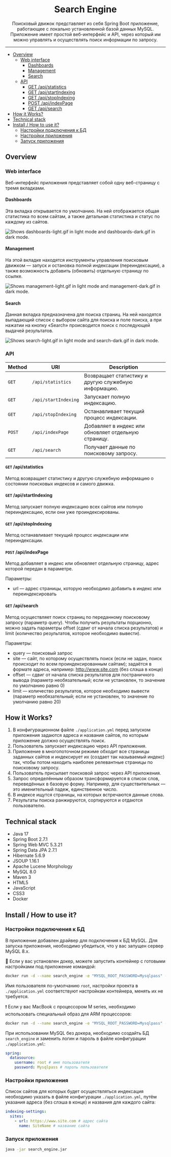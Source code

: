 <h1 align="center">Search Engine</h1>

<p align="center">
Поисковый движок представляет из себя Spring Boot приложение, работающее с локально установленной базой данных MySQL. 
Приложение имеет простой веб-интерфейс и API, через который им можно управлять и осуществлять поиск информации по 
запросу.</p>

<hr>

* [Overview](#overview)
  * [Web interface](#web-interface)
    * [Dashboards](#dashboards)
    * [Management](#management)
    * [Search](#search)
  * [API](#api)
    * [GET /api/statistics](#get-apistatistics)
    * [GET /api/startIndexing](#get-apistartindexing)
    * [GET /api/stopIndexing](#get-apistopindexing)
    * [POST /api/indexPage](#post-apiindexpage)
    * [GET /api/search](#get-apisearch)
* [How it Works?](#how-it-works)
* [Technical stack](#technical-stack)
* [Install / How to use it?]()
  * [Настройки подключения к БД](#настройки-подключения-к-бд)
  * [Настройки приложения](#настройки-приложения)
  * [Запуск приложения](#запуск-приложения)

## Overview

### Web interface

Веб-интерфейс приложения представляет собой одну веб-страницу с тремя вкладками.

#### Dashboards

Эта вкладка открывается по умолчанию. На ней отображается общая статистика по всем сайтам, а также детальная статистика
и статус по каждому из сайтов.

<picture>
  <source media="(prefers-color-scheme: dark)" srcset="https://raw.githubusercontent.com/Vasyabylba/searchengine/master/readme_assets/dashboards_dark.gif">
  <source media="(prefers-color-scheme: light)" srcset="https://raw.githubusercontent.com/Vasyabylba/searchengine/master/readme_assets/dashboards_light.gif">
  <img alt="Shows dashboards-light.gif in light mode and dashboards-dark.gif in dark mode." src="https://raw.githubusercontent.com/Vasyabylba/searchengine/master/readme_assets/dashboards_light.gif">
</picture>

#### Management

На этой вкладке находятся инструменты управления поисковым движком — запуск и остановка полной индексации (переиндексации),
а также возможность добавить (обновить) отдельную страницу по ссылке.

<picture>
  <source media="(prefers-color-scheme: dark)" srcset="https://raw.githubusercontent.com/Vasyabylba/searchengine/master/readme_assets/management_dark.gif">
  <source media="(prefers-color-scheme: light)" srcset="https://raw.githubusercontent.com/Vasyabylba/searchengine/master/readme_assets/management_light.gif">
  <img alt="Shows management-light.gif in light mode and management-dark.gif in dark mode." src="https://raw.githubusercontent.com/Vasyabylba/searchengine/master/readme_assets/management_light.gif">
</picture>

#### Search

Данная вкладка предназначена для поиска страниц. На ней находятся выпадающий список с выбором
сайта для поиска и поле поиска, а при нажатии на кнопку «Search» происводится поиск 
с последующей выдачей результатов.

<picture>
  <source media="(prefers-color-scheme: dark)" srcset="https://raw.githubusercontent.com/Vasyabylba/searchengine/master/readme_assets/search_dark.gif">
  <source media="(prefers-color-scheme: light)" srcset="https://raw.githubusercontent.com/Vasyabylba/searchengine/master/readme_assets/search_light.gif">
  <img alt="Shows search-light.gif in light mode and search-dark.gif in dark mode." src="https://raw.githubusercontent.com/Vasyabylba/searchengine/master/readme_assets/search_light.gif">
</picture>

### API

| Method    | URI                  | Description                                          |
| --------- |----------------------|------------------------------------------------------|
| `GET`     | `/api/statistics`    | Возвращает статистику и другую служебную информацию. |
| `GET`     | `/api/startIndexing` | Запускает полную индексацию.                         |
| `GET`     | `/api/stopIndexing`  | Останавливает текущий процесс индексации.            |
| `POST`    | `/api/indexPage`     | Добавляет в индекс или обновляет отдельную страницу. |
| `GET`     | `/api/search`        | Получает данные по поисковому запросу.               |

#### `GET` /api/statistics

Метод возвращает статистику и другую служебную информацию о состоянии поисковых индексов и самого движка.

#### `GET` /api/startIndexing

Метод запускает полную индексацию всех сайтов или полную переиндексацию, если они уже проиндексированы.

#### `GET` /api/stopIndexing

Метод останавливает текущий процесс индексации или переиндексации.

#### `POST` /api/indexPage

Метод добавляет в индекс или обновляет отдельную страницу, адрес которой передан в параметре.

Параметры:
* url — адрес страницы, которую необходимо добавить в индекс или переиндексировать

#### `GET` /api/search

Метод осуществляет поиск страниц по переданному поисковому запросу (параметр query).
Чтобы получить результаты порционно, можно задать параметры offset (сдвиг от начала списка результатов)
и limit (количество результатов, которое необходимо вывести).

Параметры:
* query — поисковый запрос
* site — сайт, по которому осуществлять поиск (если не задан, поиск происходит по всем проиндексированным сайтам);
задаётся в формате адреса, например: http://www.site.com (без слэша в конце)
* offset — сдвиг от начала списка результатов для постраничного вывода (параметр необязательный;
если не установлен, то значение по умолчанию равно 0)
* limit — количество результатов, которое необходимо вывести (параметр необязательный;
если не установлен, то значение по умолчанию равно 20)

## How it Works?

1. В конфигурационном файле `./application.yml` перед запуском приложения задаются
   адреса и названия сайтов, по которым приложение должно осуществлять поиск.
2. Пользователь запускает индексацию через API приложения.
3. Приложение в многопоточном режиме обходит все страницы заданных сайтов 
   и индексирует их (создает так называемый индекс) так, чтобы потом находить 
   наиболее релевантные страницы по поисковому запросу.
4. Пользователь присылает поисковой запрос через API приложения.
5. Запрос определённым образом трансформируется в список слов,
   переведённых в базовую форму. Например, для существительных — это
   именительный падеж, единственное число.
6. В индексе ищутся страницы, на которых встречаются данные слова.
7. Результаты поиска ранжируются, сортируются и отдаются пользователю.

## Technical stack

* Java 17
* Spring Boot 2.7.1
* Spring Web MVC 5.3.21
* Spring Data JPA 2.7.1
* Hibernate 5.6.9
* JSOUP 1.16.1
* Apache Lucene Morphology
* MySQL 8.0
* Maven 3
* HTML5
* JavaScript
* CSS3
* Docker

## Install / How to use it?

### Настройки подключения к БД

В приложение добавлен драйвер для подключения к БД MySQL. Для запуска приложения,
необходимо убедиться, что у вас запущен сервер MySQL 8.x.

🐳 Если у вас установлен докер, можете запустить контейнер с готовыми настройками
под приложение командой:

```bash
docker run -d --name search_engine -e "MYSQL_ROOT_PASSWORD=Mysqlpass" -e "MYSQL_DATABASE=search_engine" -p 3306:3306 mysql --character-set-server=utf8mb4 --collation-server=utf8mb4_general_ci
```

Имя пользователя по-умолчанию `root`, настройки проекта в `./application.yml`
соответствуют настройкам контейнера, менять их не требуется.

❗️ Если у вас MacBook c процессором M series, необходимо использовать специальный
образ для ARM процессоров:

```bash
docker run -d --name search_engine -e "MYSQL_ROOT_PASSWORD=Mysqlpass" -e "MYSQL_DATABASE=search_engine" -p 3306:3306 arm64v8/mysql:oracle --character-set-server=utf8mb4 --collation-utf8mb4_general_ci
```

При использовании MySQL без докера, необходимо создайть БД `search_engine` и заменить логин и пароль
в файле конфигурации `./application.yml`:

```yaml
spring:
  datasource:
    username: root # имя пользователя
    password: Mysqlpass # пароль пользователя
```

### Настройки приложения

Список сайтов для которых будет осуществляться индексация необходимо указать в файле конфигурации
`./application.yml`, путём указания адреса (без слэша в конце) и названия для каждого сайта:

```yaml
indexing-settings:
  sites:
    - url: https://www.site.com # адрес сайта
      name: SiteName # название сайта
```

### Запуск приложения

```bash
java -jar search_engine.jar
```